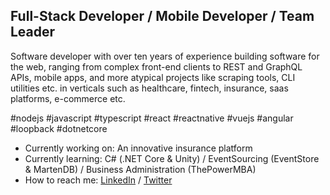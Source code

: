## Full-Stack Developer / Mobile Developer / Team Leader

Software developer with over ten years of experience building software for the web, ranging from complex front-end clients to REST and GraphQL APIs, mobile apps, and more atypical projects like scraping tools, CLI utilities etc. in verticals such as healthcare, fintech, insurance, saas platforms, e-commerce etc.

#nodejs #javascript #typescript #react #reactnative #vuejs #angular #loopback #dotnetcore

- Currently working on: An innovative insurance platform
- Currently learning: C# (.NET Core & Unity) / EventSourcing (EventStore & MartenDB) / Business Administration (ThePowerMBA)
- How to reach me: [LinkedIn](https://www.linkedin.com/in/salvatoreformisano/) / [Twitter](https://twitter.com/sformisano)
